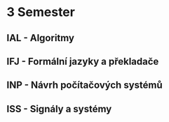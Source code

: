 # 3 Semester
## IAL - Algoritmy
## IFJ - Formální jazyky a překladače
## INP - Návrh počítačových systémů
## ISS - Signály a systémy
